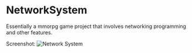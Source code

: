 # NetworkSystem
Essentially a mmorpg game project that involves networking programming and other features.

Screenshot:
![Network System](https://i.imgur.com/lqx88CD.png)
